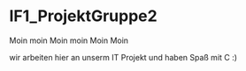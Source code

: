 # IF1_ProjektGruppe2
Moin moin
Moin moin
Moin Moin

wir arbeiten hier an unserm IT Projekt und haben Spaß mit C :)
